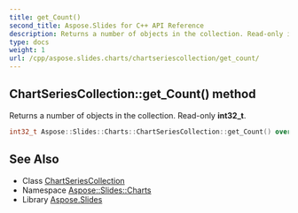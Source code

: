 ```yaml
---
title: get_Count()
second_title: Aspose.Slides for C++ API Reference
description: Returns a number of objects in the collection. Read-only int32_t.
type: docs
weight: 1
url: /cpp/aspose.slides.charts/chartseriescollection/get_count/
---
```

## ChartSeriesCollection::get_Count() method


Returns a number of objects in the collection. Read-only **int32_t**.

```cpp
int32_t Aspose::Slides::Charts::ChartSeriesCollection::get_Count() override
```

## See Also

* Class [ChartSeriesCollection](./)
* Namespace [Aspose::Slides::Charts](../)
* Library [Aspose.Slides](../../)